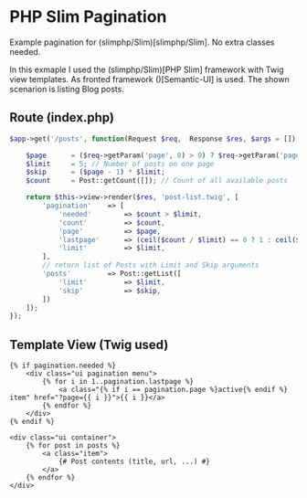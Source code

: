 # PHP Slim Pagination
Example pagination for (slimphp/Slim)[slimphp/Slim]. No extra classes needed.

In this exmaple I used the (slimphp/Slim)[PHP Slim] framework with Twig view templates. As fronted framework ()[Semantic-UI] is used.
The shown scenarion is listing Blog posts.

## Route (index.php)
```php
$app->get('/posts', function(Request $req,  Response $res, $args = []) use ($cache) {

    $page      = ($req->getParam('page', 0) > 0) ? $req->getParam('page') : 1;
    $limit     = 5; // Number of posts on one page
    $skip      = ($page - 1) * $limit;
    $count     = Post::getCount([]); // Count of all available posts

    return $this->view->render($res, 'post-list.twig', [
        'pagination'    => [
            'needed'        => $count > $limit,
            'count'         => $count,
            'page'          => $page,
            'lastpage'      => (ceil($count / $limit) == 0 ? 1 : ceil($count / $limit)),
            'limit'         => $limit,
        ],
        // return list of Posts with Limit and Skip arguments
        'posts'         => Post::getList([
            'limit'         => $limit,
            'skip'          => $skip,
        ])
    ]);
});
```

## Template View (Twig used)
```twig
{% if pagination.needed %}
    <div class="ui pagination menu">
        {% for i in 1..pagination.lastpage %}
            <a class="{% if i == pagination.page %}active{% endif %} item" href="?page={{ i }}">{{ i }}</a>
        {% endfor %}
    </div>
{% endif %}

<div class="ui container">
    {% for post in posts %}
        <a class="item">
        	{# Post contents (title, url, ...) #}
        </a>
    {% endfor %}
</div>
```

